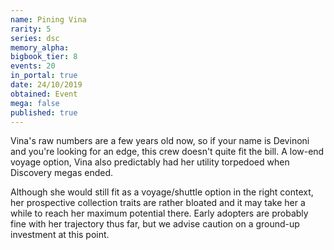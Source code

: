 ```yaml
---
name: Pining Vina
rarity: 5
series: dsc
memory_alpha:
bigbook_tier: 8
events: 20
in_portal: true
date: 24/10/2019
obtained: Event
mega: false
published: true
---
```


Vina's raw numbers are a few years old now, so if your name is Devinoni and you're looking for an edge, this crew doesn't quite fit the bill. A low-end voyage option, Vina also predictably had her utility torpedoed when Discovery megas ended.

Although she would still fit as a voyage/shuttle option in the right context, her prospective collection traits are rather bloated and it may take her a while to reach her maximum potential there. Early adopters are probably fine with her trajectory thus far, but we advise caution on a ground-up investment at this point.
